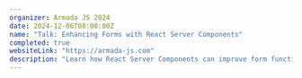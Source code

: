 ```yaml
---
organizer: Armada JS 2024
date: 2024-12-06T08:00:00Z
name: "Talk: Enhancing Forms with React Server Components"
completed: true
websiteLink: "https://armada-js.com"
description: "Learn how React Server Components can improve form functionality, with insights on benefits like faster load times and streamlined server-side processing. Discover practical strategies for integrating RSC into forms to enhance user experience and simplify front-end complexities."
---
```

